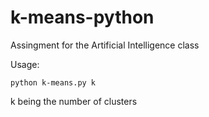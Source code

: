 # k-means-python
Assingment for the Artificial Intelligence class

Usage:

  `python k-means.py k`

k being the number of clusters
